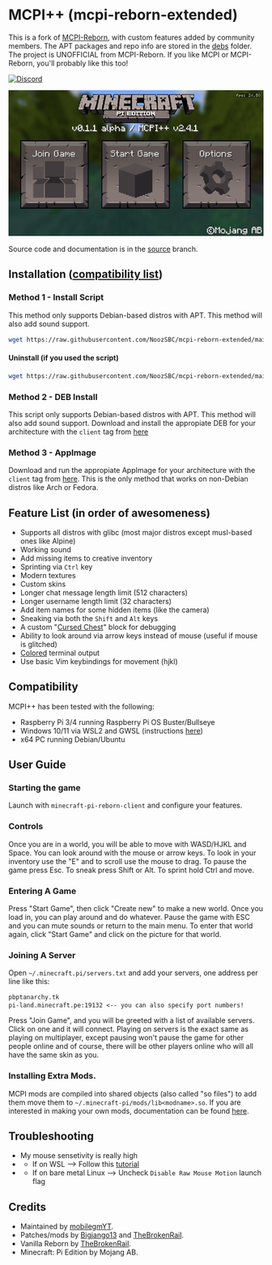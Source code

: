 # MCPI++ (mcpi-reborn-extended)
This is a fork of [MCPI-Reborn](https://gitea.thebrokenrail.com/TheBrokenRail/minecraft-pi-reborn), with custom features added by community members. The APT packages and repo info are stored in the [debs](debs/) folder. The project is UNOFFICIAL from MCPI-Reborn. If you like MCPI or MCPI-Reborn, you'll probably like this too!

[![Discord](https://badgen.net/badge/icon/discord?icon=discord&label=Get%20support%20on)](https://discord.gg/XJJNG9jTuh)

![image](preview.png)

Source code and documentation is in the [source](https://github.com/NoozSBC/mcpi-reborn-extended/tree/source) branch.

## Installation ([compatibility list](https://github.com/NoozSBC/mcpi-reborn-extended#compatibility))

### Method 1 - Install Script
This method only supports Debian-based distros with APT. This method will also add sound support.
```bash
wget https://raw.githubusercontent.com/NoozSBC/mcpi-reborn-extended/main/install.sh && bash install.sh
```

#### Uninstall (if you used the script)
```bash
wget https://raw.githubusercontent.com/NoozSBC/mcpi-reborn-extended/main/uninstall.sh && bash uninstall.sh
```

### Method 2 - DEB Install
This script only supports Debian-based distros with APT. This method will also add sound support.
Download and install the appropiate DEB for your architecture with the `client` tag from [here](https://github.com/mobilegmYT/mcpi-reborn-extended/tree/main/debs)

### Method 3 - AppImage
Download and run the appropiate AppImage for your architecture with the `client` tag from [here](https://github.com/mobilegmYT/mcpi-reborn-extended/releases/). This is the only method that works on non-Debian distros like Arch or Fedora.

## Feature List (in order of awesomeness)
- Supports all distros with glibc (most major distros except musl-based ones like Alpine)
- Working sound
- Add missing items to creative inventory
- Sprinting via `Ctrl` key
- Modern textures
- Custom skins
- Longer chat message length limit (512 characters)
- Longer username length limit (32 characters)
- Add item names for some hidden items (like the camera)
- Sneaking via both the `Shift` and `Alt` keys
- A custom "[Cursed Chest](https://media.discordapp.net/attachments/761048906242981948/903080546182242344/2021-10-27_20.39.05.png)" block for debugging
- Ability to look around via arrow keys instead of mouse (useful if mouse is glitched)
- [Colored](https://upww.screenrec.com/images/f_PX5iWMcfs6KLjEyqvmtU10Ozwogl4r3C.png) terminal output
- Use basic Vim keybindings for movement (hjkl)

## Compatibility
MCPI++ has been tested with the following:
- Raspberry Pi 3/4 running Raspberry Pi OS Buster/Bullseye
- Windows 10/11 via WSL2 and GWSL (instructions [here](https://www.youtube.com/watch?v=3l-m8O13LYk))
- x64 PC running Debian/Ubuntu

## User Guide
### Starting the game
Launch with `minecraft-pi-reborn-client` and configure your features.

### Controls
Once you are in a world, you will be able to move with WASD/HJKL and Space.
You can look around with the mouse or arrow keys.
To look in your inventory use the "E" and to scroll use the mouse to drag.
To pause the game press Esc.
To sneak press Shift or Alt.
To sprint hold Ctrl and move.

### Entering A Game
Press "Start Game", then click "Create new" to make a new world. Once you load in, you can play around and do whatever. Pause the game with ESC and you can mute sounds or return to the main menu. To enter that world again, click "Start Game" and click on the picture for that world.

### Joining A Server
Open `~/.minecraft.pi/servers.txt` and add your servers, one address per line like this:
```
pbptanarchy.tk
pi-land.minecraft.pe:19132 <-- you can also specify port numbers!
```
Press "Join Game", and you will be greeted with a list of available servers. Click on one and it will connect. Playing on servers is the exact same as playing on multiplayer, except pausing won't pause the game for other people online and of course, there will be other players online who will all have the same skin as you.

### Installing Extra Mods.
MCPI mods are compiled into shared objects (also called "so files") to add them move them to `~/.minecraft-pi/mods/lib<modname>.so`.
If you are interested in making your own mods, documentation can be found [here](https://github.com/mobilegmYT/mcpi-reborn-extended/blob/source/docs/MODDING.md).

## Troubleshooting
- My mouse sensetivity is really high
- - If on WSL --> Follow this [tutorial](https://www.youtube.com/watch?v=3l-m8O13LYk)
- - If on bare metal Linux --> Uncheck `Disable Raw Mouse Motion` launch flag

## Credits
- Maintained by [mobilegmYT](https://github.com/mobilegmYT).
- Patches/mods by [Bigjango13](https://github.com/bigjango13) and [TheBrokenRail](https://github.com/TheBrokenRail).
- Vanilla Reborn by [TheBrokenRail](https://github.com/TheBrokenRail).
- Minecraft: Pi Edition by Mojang AB.
